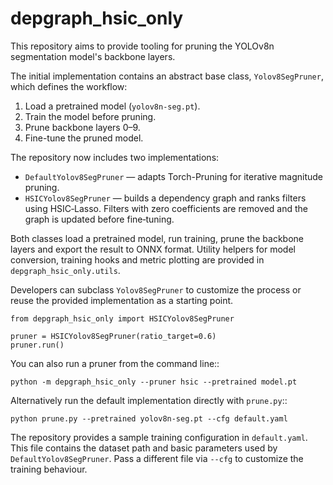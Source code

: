 # depgraph_hsic_only

This repository aims to provide tooling for pruning the YOLOv8n segmentation model's backbone layers.

The initial implementation contains an abstract base class, `Yolov8SegPruner`, which defines the workflow:

1. Load a pretrained model (`yolov8n-seg.pt`).
2. Train the model before pruning.
3. Prune backbone layers 0–9.
4. Fine-tune the pruned model.

The repository now includes two implementations:

* `DefaultYolov8SegPruner` — adapts Torch-Pruning for iterative magnitude
  pruning.
* `HSICYolov8SegPruner` — builds a dependency graph and ranks filters using
  HSIC‑Lasso.  Filters with zero coefficients are removed and the graph is
  updated before fine‑tuning.

Both classes load a pretrained model, run training, prune the backbone layers
and export the result to ONNX format.  Utility helpers for model conversion,
training hooks and metric plotting are provided in ``depgraph_hsic_only.utils``.

Developers can subclass `Yolov8SegPruner` to customize the process or reuse the
provided implementation as a starting point.

```
from depgraph_hsic_only import HSICYolov8SegPruner

pruner = HSICYolov8SegPruner(ratio_target=0.6)
pruner.run()
```

You can also run a pruner from the command line::

    python -m depgraph_hsic_only --pruner hsic --pretrained model.pt

Alternatively run the default implementation directly with ``prune.py``::

    python prune.py --pretrained yolov8n-seg.pt --cfg default.yaml

The repository provides a sample training configuration in ``default.yaml``.
This file contains the dataset path and basic parameters used by
``DefaultYolov8SegPruner``.  Pass a different file via ``--cfg`` to customize
the training behaviour.
